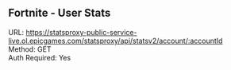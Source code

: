 ## Fortnite - User Stats

URL: https://statsproxy-public-service-live.ol.epicgames.com/statsproxy/api/statsv2/account/:accountId \
Method: GET \
Auth Required: Yes
